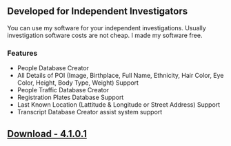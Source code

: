 ## Developed for Independent Investigators

You can use my software for your independent investigations. Usually investigation software costs are not cheap. I made my software free.

### Features
- People Database Creator
- All Details of POI (Image, Birthplace, Full Name, Ethnicity, Hair Color, Eye Color, Height, Body Type, Weight) Support
- People Traffic Database Creator
- Registration Plates Database Support
- Last Known Location (Lattitude & Longitude or Street Address) Support
- Transcript Database Creator assist system support

## [Download - 4.1.0.1](https://github.com/ddisthatoneguyyouknow/DBCreator/releases/download/4.1.0.1/DBCreator.zip)
